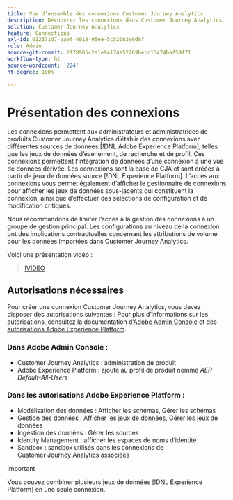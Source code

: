 ```yaml
---
title: Vue d’ensemble des connexions Customer Journey Analytics
description: Découvrez les connexions dans Customer Journey Analytics.
solution: Customer Journey Analytics
feature: Connections
exl-id: 012371d7-aaef-4018-95ee-5c52083e9d8f
role: Admin
source-git-commit: 2f78905c2a1e94174a52269becc15474baf59f71
workflow-type: ht
source-wordcount: '224'
ht-degree: 100%

---
```


# Présentation des connexions

Les connexions permettent aux administrateurs et administratrices de produits Customer Journey Analytics d’établir des connexions avec différentes sources de données [!DNL Adobe Experience Platform], telles que les jeux de données d’événement, de recherche et de profil. Ces connexions permettent l’intégration de données d’une connexion à une vue de données dérivée. Les connexions sont la base de CJA et sont créées à partir de jeux de données source [!DNL Experience Platform]. L’accès aux connexions vous permet également d’afficher le gestionnaire de connexions pour afficher les jeux de données sous-jacents qui constituent la connexion, ainsi que d’effectuer des sélections de configuration et de modification critiques.

Nous recommandons de limiter l’accès à la gestion des connexions à un groupe de gestion principal. Les configurations au niveau de la connexion ont des implications contractuelles concernant les attributions de volume pour les données importées dans Customer Journey Analytics.

Voici une présentation vidéo :

>[!VIDEO](https://video.tv.adobe.com/v/35111/?quality=12&learn=on)

## Autorisations nécessaires

Pour créer une connexion Customer Journey Analytics, vous devez disposer des autorisations suivantes : Pour plus d’informations sur les autorisations, consultez la documentation d’[Adobe Admin Console](https://helpx.adobe.com/fr/enterprise/admin-guide.html/enterprise/using/manage-permissions-and-roles.ug.html) et des [autorisations Adobe Experience Platform](https://experienceleague.adobe.com/fr/docs/experience-platform/access-control/home).

### Dans Adobe Admin Console :

* Customer Journey Analytics : administration de produit
* Adobe Experience Platform : ajouté au profil de produit nommé *AEP-Default-All-Users*

### Dans les autorisations Adobe Experience Platform :

* Modélisation des données : Afficher les schémas, Gérer les schémas
* Gestion des données : Afficher les jeux de données, Gérer les jeux de données
* Ingestion des données : Gérer les sources
* Identity Management : afficher les espaces de noms d’identité
* Sandbox : sandbox utilisés dans les connexions de Customer Journey Analytics associées

>[!IMPORTANT]
>
>Vous pouvez combiner plusieurs jeux de données [!DNL Experience Platform] en une seule connexion.
